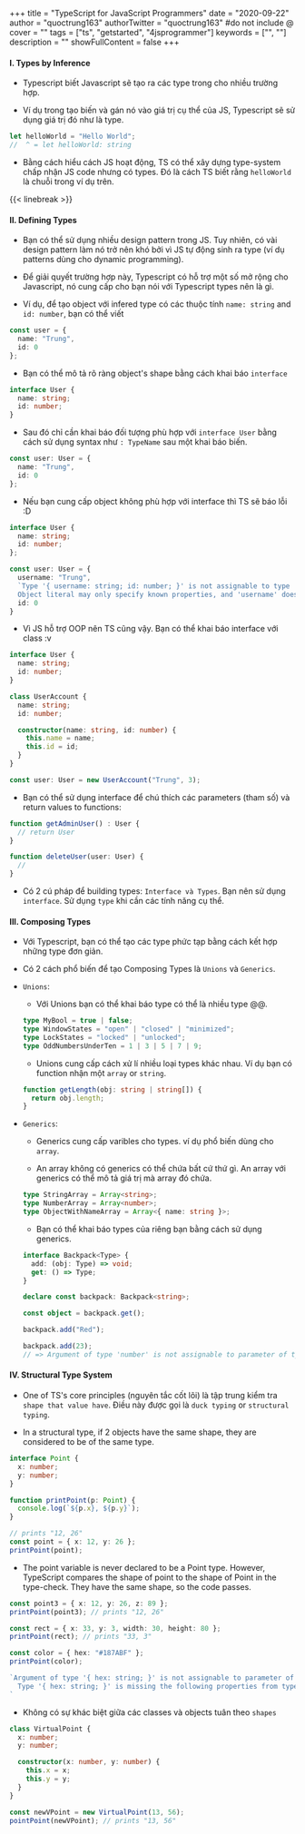 +++
title = "TypeScript for JavaScript Programmers"
date = "2020-09-22"
author = "quoctrung163"
authorTwitter = "quoctrung163" #do not include @
cover = ""
tags = ["ts", "getstarted", "4jsprogrammer"]
keywords = ["", ""]
description = ""
showFullContent = false
+++
#### I. Types by Inference
- Typescript biết Javascript sẽ tạo ra các type trong cho nhiều trường hợp.

- Ví dụ trong tạo biến và gán nó vào giá trị cụ thể của JS, Typescript sẽ sử dụng giá trị đó như là type.

```ts
let helloWorld = "Hello World";
//  ^ = let helloWorld: string
```

- Bằng cách hiểu cách JS hoạt động, TS có thể xây dựng type-system chấp nhận JS code nhưng có types. Đó là cách TS biết rằng `helloWorld` là chuỗi trong ví dụ trên.

{{< linebreak >}}

#### II. Defining Types
- Bạn có thể sử dụng nhiều design pattern trong JS. Tuy nhiên, có vài design pattern làm nó trở nên khó bởi vì JS tự động sinh ra type (ví dụ patterns dùng cho dynamic programming).

- Để giải quyết trường hợp này, Typescript có hỗ trợ một số mở rộng cho Javascript, nó cung cấp cho bạn nói với Typescript types nên là gì.

- Ví dụ, để tạo object với infered type có các thuộc tính `name: string` and `id: number`, bạn có thể viết

```ts
const user = {
  name: "Trung",
  id: 0
};
```

- Bạn có thể mô tả rõ ràng object's shape bằng cách khai báo `interface` 

```ts
interface User {
  name: string;
  id: number;
}
```

- Sau đó chỉ cần khai báo đối tượng phù hợp với `interface User` bằng cách sử dụng syntax như `: TypeName` sau một khai báo biến.

```ts
const user: User = {
  name: "Trung",
  id: 0
};
```

- Nếu bạn cung cấp object không phù hợp với interface thì TS sẽ báo lỗi :D

```ts
interface User {
  name: string;
  id: number;
};

const user: User = {
  username: "Trung",
  `Type '{ username: string; id: number; }' is not assignable to type 'User'.
  Object literal may only specify known properties, and 'username' does not exist in type 'User'.`
  id: 0
}
```

- Vì JS hỗ trợ OOP nên TS cũng vậy. Bạn có thể khai báo interface với class :v

```ts
interface User {
  name: string;
  id: number;
}

class UserAccount {
  name: string;
  id: number;

  constructor(name: string, id: number) {
    this.name = name;
    this.id = id;
  }
}

const user: User = new UserAccount("Trung", 3);
```

- Bạn có thể sử dụng interface để chú thích các parameters (tham số) và return values to functions:

```ts
function getAdminUser() : User {
  // return User
}

function deleteUser(user: User) {
  //
}
```

- Có 2 cú pháp để building types: `Interface và Types`. Bạn nên sử dụng `interface`. Sử dụng `type` khi cần các tính năng cụ thể.

#### III. Composing Types
- Với Typescript, bạn có thể tạo các type phức tạp bằng cách kết hợp những type đơn giản.

- Có 2 cách phổ biến để tạo Composing Types là `Unions` và `Generics`.

- `Unions`:
  - Với Unions bạn có thể khai báo type có thể là nhiều type @@. 
  
  ```ts
  type MyBool = true | false;
  type WindowStates = "open" | "closed" | "minimized";
  type LockStates = "locked" | "unlocked";
  type OddNumbersUnderTen = 1 | 3 | 5 | 7 | 9;
  ```

  - Unions cung cấp cách xử lí nhiều loại types khác nhau. Ví dụ bạn có function nhận một `array` or `string`.

  ```ts
  function getLength(obj: string | string[]) {
    return obj.length;
  }
  ```

- `Generics`:
  - Generics cung cấp varibles cho types. ví dụ phổ biến dùng cho `array`. 

  - An array không có generics có thể chứa bất cứ thứ gì. An array với generics có thể mô tả giá trị mà array đó chứa.

  ```ts
  type StringArray = Array<string>;
  type NumberArray = Array<number>;
  type ObjectWithNameArray = Array<{ name: string }>;
  ```

  - Bạn có thể khai báo types của riêng bạn bằng cách sử dụng generics.

  ```ts
  interface Backpack<Type> {
    add: (obj: Type) => void;
    get: () => Type;
  }

  declare const backpack: Backpack<string>;

  const object = backpack.get();

  backpack.add("Red");

  backpack.add(23);
  // => Argument of type 'number' is not assignable to parameter of type 'string'.
  ```

#### IV. Structural Type System
- One of TS's core principles (nguyên tắc cốt lõi) là tập trung kiểm tra `shape that value have`. Điều này được gọi là `duck typing` or `structural typing`.

- In a structural type, if 2 objects have the same shape, they are considered to be of the same type.

```ts
interface Point {
  x: number;
  y: number;
}

function printPoint(p: Point) {
  console.log(`${p.x}, ${p.y}`);
}

// prints "12, 26"
const point = { x: 12, y: 26 };
printPoint(point);
```

- The point variable is never declared to be a Point type. However, TypeScript compares the shape of point to the shape of Point in the type-check. They have the same shape, so the code passes.

```ts
const point3 = { x: 12, y: 26, z: 89 };
printPoint(point3); // prints "12, 26"

const rect = { x: 33, y: 3, width: 30, height: 80 };
printPoint(rect); // prints "33, 3"

const color = { hex: "#187ABF" };
printPoint(color);

`Argument of type '{ hex: string; }' is not assignable to parameter of type 'Point'.
  Type '{ hex: string; }' is missing the following properties from type 'Point': x, y
`
```

- Không có sự khác biệt giữa các classes và objects tuân theo `shapes`

```ts
class VirtualPoint {
  x: number;
  y: number;

  constructor(x: number, y: number) {
    this.x = x;
    this.y = y;
  }
}

const newVPoint = new VirtualPoint(13, 56);
pointPoint(newVPoint); // prints "13, 56"
```